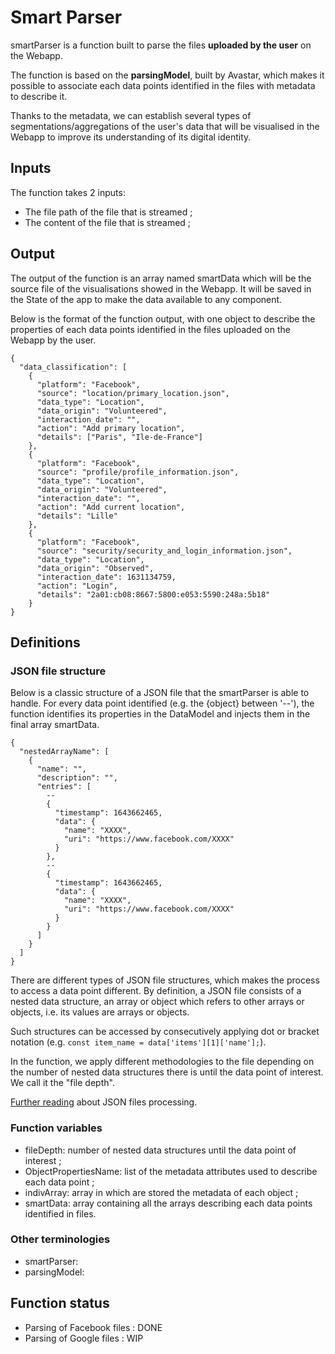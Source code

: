 # Smart Parser

smartParser is a function built to parse the files **uploaded by the user** on the Webapp.

The function is based on the **parsingModel**, built by Avastar, which makes it possible to associate each data points identified in the files with metadata to describe it.

Thanks to the metadata, we can establish several types of segmentations/aggregations of the user's data that will be visualised in the Webapp to improve its understanding of its digital identity.

## Inputs

The function takes 2 inputs:

- The file path of the file that is streamed ;
- The content of the file that is streamed ;

## Output

The output of the function is an array named smartData which will be the source file of the visualisations showed in the Webapp. It will be saved in the State of the app to make the data available to any component.

Below is the format of the function output, with one object to describe the properties of each data points identified in the files uploaded on the Webapp by the user.

```
{
  "data_classification": [
    {
      "platform": "Facebook",
      "source": "location/primary_location.json",
      "data_type": "Location",
      "data_origin": "Volunteered",
      "interaction_date": "",
      "action": "Add primary location",
      "details": ["Paris", "Ile-de-France"]
    },
    {
      "platform": "Facebook",
      "source": "profile/profile_information.json",
      "data_type": "Location",
      "data_origin": "Volunteered",
      "interaction_date": "",
      "action": "Add current location",
      "details": "Lille"
    },
    {
      "platform": "Facebook",
      "source": "security/security_and_login_information.json",
      "data_type": "Location",
      "data_origin": "Observed",
      "interaction_date": 1631134759,
      "action": "Login",
      "details": "2a01:cb08:8667:5800:e053:5590:248a:5b18"
    }
}
```

## Definitions

### JSON file structure

Below is a classic structure of a JSON file that the smartParser is able to handle. For every data point identified (e.g. the {object} between '--'), the function identifies its properties in the DataModel and injects them in the final array smartData.

```
{
  "nestedArrayName": [
    {
      "name": "",
      "description": "",
      "entries": [
        --
        {
          "timestamp": 1643662465,
          "data": {
            "name": "XXXX",
            "uri": "https://www.facebook.com/XXXX"
          }
        },
        --
        {
          "timestamp": 1643662465,
          "data": {
            "name": "XXXX",
            "uri": "https://www.facebook.com/XXXX"
          }
        }
      ]
    }
  ]
}
```

There are different types of JSON file structures, which makes the process to access a data point different. By definition, a JSON file consists of a nested data structure, an array or object which refers to other arrays or objects, i.e. its values are arrays or objects.

Such structures can be accessed by consecutively applying dot or bracket notation (e.g. `const item_name = data['items'][1]['name'];`).

In the function, we apply different methodologies to the file depending on the number of nested data structures there is until the data point of interest. We call it the "file depth".

[Further reading](https://stackoverflow.com/questions/11922383/how-can-i-access-and-process-nested-objects-arrays-or-json) about JSON files processing.

### Function variables

- fileDepth: number of nested data structures until the data point of interest ;
- ObjectPropertiesName: list of the metadata attributes used to describe each data point ;
- indivArray: array in which are stored the metadata of each object ;
- smartData: array containing all the arrays describing each data points identified in files.

### Other terminologies

- smartParser:
- parsingModel:

## Function status

- Parsing of Facebook files : DONE
- Parsing of Google files : WIP
